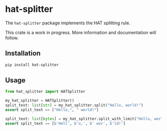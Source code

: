 # hat-splitter

The `hat-splitter` package implements the HAT splitting rule.

This crate is a work in progress. More information and documentation will
follow.

## Installation

```bash
pip install hat-splitter
```

## Usage

```python
from hat_splitter import HATSplitter

my_hat_splitter = HATSplitter()
split_text: list[str] = my_hat_splitter.split("Hello, world!")
assert split_text == ["Hello,", " world!"]

split_text: list[bytes] = my_hat_splitter.split_with_limit("Hello, world!", 4)
assert split_text == [b'Hell', b'o,', b' wor', b'ld!']
```
